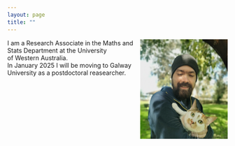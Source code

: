 ```yaml
---
layout: page
title: ""
---
```


<img align="right" src="photoanton.jpg" width="200">

I am a Research Associate in the Maths and Stats Department at the University  
of Western Australia.  
In January 2025 I will be moving to Galway University as a postdoctoral reasearcher. 
